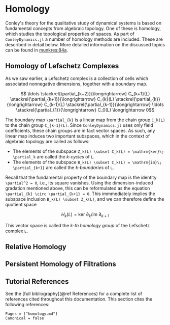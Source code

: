 # Homology

Conley's theory for the qualitative study of dynamical systems is based
on fundamental concepts from algebraic topology. One of these is homology,
which studies the topological properties of spaces. As part of `ConleyDynamics.jl`
a number of homology methods are included. These are described in detail 
below. More detailed information on the discussed topics can be found
in [munkres:84a](@citet*).

## Homology of Lefschetz Complexes

As we saw earlier, a Lefschetz complex is a collection of cells which
associated nonnegative dimensions, together with a boundary map.

```math
   \ldots \stackrel{\partial_{k+2}}{\longrightarrow}
   C_{k+1}(L) \stackrel{\partial_{k+1}}{\longrightarrow}
   C_{k}(L) \stackrel{\partial_{k}}{\longrightarrow}
   C_{k-1}(L) \stackrel{\partial_{k-1}}{\longrightarrow} \ldots
   \stackrel{\partial_{1}}{\longrightarrow}
   C_0(L) \longrightarrow 0
```

The boundary map ``\partial_{k}`` is a linear map from the chain group
``C_k(L)`` to the chain group ``C_{k-1}(L)``. Since `ConleyDynamics.jl` uses
only field coefficients, these chain groups are in fact vector spaces. As
such, any linear map induces two important subspaces, which in the context
of algebraic topology are called as follows:

- The elements of the subspace ``Z_k(L) \subset C_k(L) = \mathrm{ker}\;
  \partial_k`` are called the _k-cycles_ of ``L``.
- The elements of the subspace ``B_k(L) \subset C_k(L) = \mathrm{im}\;
  \partial_{k+1}`` are called the _k-boundaries_ of ``L``.

Recall that the fundamental property of the boundary map is the identity
``\partial^2 = 0``, i.e., its square vanishes. Using the dimension-induced
gradation mentioned above, this can be reformulated as the equation
``\partial_{k} \circ \partial_{k+1} = 0``. This immmediately implies
the subspace inclusion ``B_k(L) \subset Z_k(L)``, and we can therefore
define the quotient space

```math
   H_k(L) =
   \mathrm{ker}\;\partial_k / \mathrm{im}\;\partial_{k+1}
```

This vector space is called the _k-th homology group_ of the Lefschetz 
complex ``L``.

## Relative Homology


## Persistent Homology of Filtrations


## Tutorial References

See the [full bibliography](@ref References) for a complete list
of references cited throughout this documentation. This section cites
the following references:

```@bibliography
Pages = ["homology.md"]
Canonical = false
```

